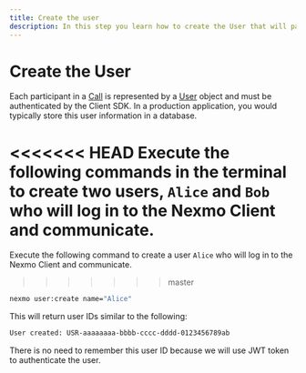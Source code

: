 ```yaml
---
title: Create the user
description: In this step you learn how to create the User that will participate in the Call.
---
```


# Create the User

Each participant in a [Call](/conversation/concepts/call) is represented by a [User](/conversation/concepts/user) object and must be authenticated by the Client SDK. In a production application, you would typically store this user information in a database.

<<<<<<< HEAD
Execute the following commands in the terminal to create two users, `Alice` and `Bob` who will log in to the Nexmo Client and communicate.
=======
Execute the following command to create a user `Alice` who will log in to the Nexmo Client and communicate.
>>>>>>> master

```bash
nexmo user:create name="Alice"
```

This will return user IDs similar to the following:

```sh
User created: USR-aaaaaaaa-bbbb-cccc-dddd-0123456789ab
```

There is no need to remember this user ID because we will use JWT token to authenticate the user.
